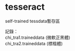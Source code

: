# tesseract

self-trained tessdata暫存區

記錄：<br>
chi_tra1.traineddata  (微軟正黑體) <br>
chi_tra2.traineddata  (標楷體)
